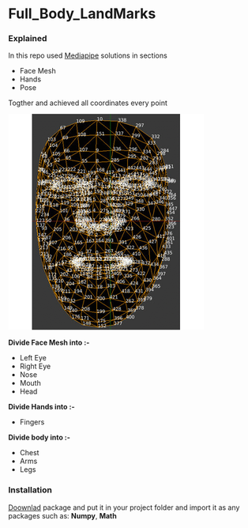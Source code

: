 # Full_Body_LandMarks

### Explained

In this repo used [Mediapipe](https://google.github.io/mediapipe/solutions/solutions.html) solutions in sections

- Face Mesh
- Hands
- Pose

Togther and achieved all coordinates every point


![alt text](Landmarks.gif)


**Divide Face Mesh into :-**

- Left Eye
- Right Eye
- Nose
- Mouth
- Head

**Divide Hands into :-**

- Fingers

**Divide body into :-**

- Chest
- Arms
- Legs


### Installation
[Doownlad](https://github.com/kouwis/Full_Body_LandMarks.git) package and put it in your project folder and import it as any packages such as: **Numpy**, **Math**
